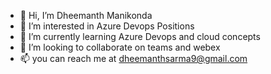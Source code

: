 - 👋 Hi, I’m Dheemanth Manikonda
- 👀 I’m interested in Azure Devops Positions
- 🌱 I’m currently learning Azure Devops and cloud concepts
- 💞️ I’m looking to collaborate on teams and webex
- 📫 you can reach me at dheemanthsarma9@gmail.com

<!---
Dheemu-1998/Dheemu-1998 is a ✨ special ✨ repository because its `README.md` (this file) appears on your GitHub profile.
You can click the Preview link to take a look at your changes.
--->
